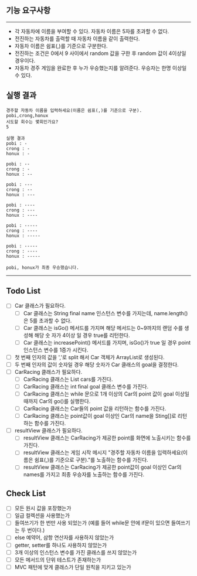 ## 기능 요구사항

---

- 각 자동차에 이름을 부여할 수 있다. 자동차 이름은 5자를 초과할 수 없다.
- 전진하는 자동차를 출력할 때 자동차 이름을 같이 출력한다.
- 자동차 이름은 쉼표(,)를 기준으로 구분한다.
- 전진하는 조건은 0에서 9 사이에서 random 값을 구한 후 random 값이 4이상일 경우이다.
- 자동차 경주 게임을 완료한 후 누가 우승했는지를 알려준다. 우승자는 한명 이상일 수 있다.

## 실행 결과
```agsl
경주할 자동차 이름을 입력하세요(이름은 쉼표(,)를 기준으로 구분).
pobi,crong,honux
시도할 회수는 몇회인가요?
5

실행 결과
pobi : -
crong : -
honux : -

pobi : --
crong : -
honux : --

pobi : ---
crong : --
honux : ---

pobi : ----
crong : ---
honux : ----

pobi : -----
crong : ----
honux : -----

pobi : -----
crong : ----
honux : -----

pobi, honux가 최종 우승했습니다.
```
---

## Todo List

- [ ] Car 클래스가 필요하다.
  - [ ] Car 클래스는 String final name 인스턴스 변수를 가지는데, name.length()은 5를 초과할 수 없다.
  - [ ] Car 클래스는 isGo() 메서드를 가지며 해당 메서드는 0~9까지의 랜덤 수를 생성해 해당 숫 자가 4이상 일 경우 true를 리턴한다.
  - [ ] Car 클래스는 increasePoint() 메서드를 가지며, isGo()가 true 일 경우 point 인스턴스 변수를 1증가 시킨다.
- [ ] 첫 번째 인자의 값을 ','로 split 해서 Car 객체가 ArrayList로 생성된다.
- [ ] 두 번째 인자의 값이 숫자일 경우 해당 숫자가 Car 클래스의 goal을 결정한다.
- [ ] CarRacing 클래스가 필요하다.
  - [ ] CarRacing 클래스는 List<Car> cars를 가진다.
  - [ ] CarRacing 클래스는 int final goal 클래스 변수를 가진다.
  - [ ] CarRacing 클래스는 while 문으로 1개 이상의 Car의 point 값이 goal 이상일 때까지 Car의 go()를 실행한다.
  - [ ] CarRacing 클래스는 Car들의 point 값을 리턴하는 함수를 가진다.
  - [ ] CarRacing 클래스는 point값이 goal 이상인 Car의 name을 Sting[]로 리턴하는 함수를 가진다.
- [ ] resultView 클래스가 필요하다. 
  - [ ] resultView 클래스는 CarRacing가 제공한 point를 화면에 노출시키는 함수를 가진다.
  - [ ] resultView 클래스는 게임 시작 메시지 "경주할 자동차 이름을 입력하세요(이름은 쉼표(,)를 기준으로 구분)."를 노출하는 함수를 가진다.
  - [ ] resultView 클래스는 CarRacing가 제공한 point값이 goal 이상인 Car의 names를 가지고 최종 우승자를 노출하는 함수를 가진다.

## Check List
- [ ] 모든 원시 값을 포장했는가
- [ ] 일급 컬렉션을 사용했는가
- [ ] 들여쓰기가 한 번만 사용 되었는가 (예를 들어 while문 안에 if문이 있으면 들여쓰기는 두 번이다.)
- [ ] else 예약어, 삼항 연산자를 사용하지 않았는가
- [ ] getter, setter를 하나도 사용하지 않았는가
- [ ] 3개 이상의 인스턴스 변수를 가진 클래스를 쓰지 않았는가
- [ ] 모든 메서드의 단위 테스트가 존재하는가
- [ ] MVC 패턴에 맞게 클래스가 단일 원칙을 지키고 있는가